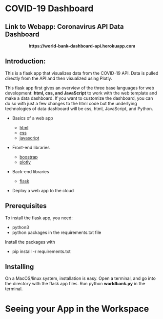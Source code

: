 # COVID-19 Dashboard

## Link to Webapp: Coronavirus API Data Dashboard

<p style="text-align: center;"> <b>https://world-bank-dashboard-api.herokuapp.com</b> </p>


## Introduction:

This is a flask app that visualizes data from the COVID-19 API. Data is pulled directly from the API and then visualized using Plotly.

This flask app first gives an overview of the three base languages for web development: **html, css, and JavaScript** to work with the web template and make a data dashboard. If you want to customize the dashboard, you can do so with just a few changes to the html code but the underlying technologies of data dashboard will be css, html, JavaScript, and Python.

* Basics of a web app
  *	[html](https://www.w3schools.com/tags/default.asp)
  *	[css](https://www.lifewire.com/what-does-cascade-mean-3466872)
  * [javascript](https://plot.ly/javascript/getting-started/)

* Front-end libraries
  * [boostrap](https://getbootstrap.com/)
  * [plotly](https://plot.ly/)

* Back-end libraries
  * [flask](http://flask.pocoo.org/)

* Deploy a web app to the cloud


## Prerequisites

To install the flask app, you need:

  * python3
  * python packages in the requirements.txt file

Install the packages with

 * pip install -r requirements.txt

## Installing

On a MacOS/linux system, installation is easy. Open a terminal, and go into the directory with the flask app files. Run python **worldbank.py** in the terminal.

# Seeing your App in the Workspace
